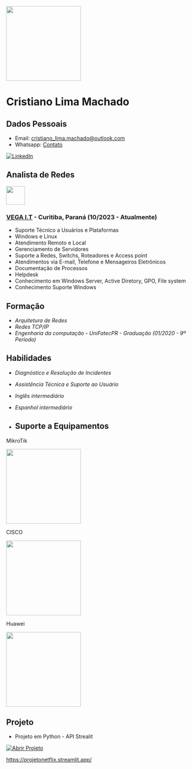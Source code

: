 
<img src="https://avatars.githubusercontent.com/u/168237023?s=400&u=16a4055b92e4b8fa15c8642a6ea31f67c3513192&v=4" width="200px" height="200px">

<h1>Cristiano Lima Machado</h1>

## Dados Pessoais 

- Email: cristiano_lima.machado@outlook.com
- Whatsapp: <a href="https://wa.me/5541997603451">Contato</a>

[![LinkedIn](https://img.shields.io/badge/LinkedIn-Profile-blue)](https://www.linkedin.com/in/cristianolimamachado/)

## Analista de Redes

<img src="https://media.licdn.com/dms/image/C4D0BAQEhbqASCLtVgA/company-logo_200_200/0/1669903522699/vegait_logo?e=1722470400&v=beta&t=A4Qdgy-j0mnzalRgEMvJNpr8SUv1hcLopCRksQ_NXdY" width="50px" height="50px">

### [VEGA I.T](https://profranchising.com.br/) - Curitiba, Paraná (10/2023 - Atualmente)
- Suporte Técnico a Usuários e Plataformas
- Windows e Linux
- Atendimento Remoto e Local
- Gerenciamento de Servidores
- Suporte a Redes, Switchs, Roteadores e Access
  point
- Atendimentos via E-mail, Telefone e
  Mensageiros Eletrônicos
- Documentação de Processos
- Helpdesk
- Conhecimento em Windows Server, Active
  Diretory, GPO, File system
- Conhecimento Suporte Windows


## Formação
- *Arquitetura de Redes*
- *Redes TCP/IP*
- *Engenharia da computação - UniFatecPR - Graduação (01/2020 - 9º Período)*

## Habilidades 
- *Diagnóstico e Resolução de Incidentes*
- *Assistência Técnica e Suporte ao Usuário*
- *Inglês intermediário*
- *Espanhol intermediário*
  
- ## Suporte a Equipamentos
MikroTik

<img src="https://media.licdn.com/dms/image/D4E0BAQGQKWlHzhchQw/company-logo_200_200/0/1690833565962/rahmati_mtcna_logo?e=1722470400&v=beta&t=kAmjqnegWRRxCxeXnYar4xIITAPwRIRzsED58twTw2o" width="200px" height="200px">

CISCO

<img src="https://media.licdn.com/dms/image/D560BAQFVQnYFvzs9jw/company-logo_200_200/0/1688482473854/cisco_logo?e=1722470400&v=beta&t=eZ6Csq1L186_EB1_m5_FHo8rTNtqQZzYg0q4oZYSbiA" width="200px" height="200px">

Huawei

<img src="https://media.licdn.com/dms/image/C510BAQEtZ01_ey5nIA/company-logo_200_200/0/1630625880354/huawei_logo?e=1722470400&v=beta&t=WQvp42e_GSQ8CXfsqB4vEN17u_4p4LfAX2Pc4ugQuS0" width="200px" height="200px">



## Projeto

- Projeto em Python - API Strealit
<a href="https://github.com/Cristiano3k/ProjetoSeriesNetflix?tab=readme-ov-file">
  <img src="https://img.shields.io/badge/Ver_Projeto_no_GitHub-9cf?logo=github" alt="Abrir Projeto">
</a>

https://projetonetflix.streamlit.app/
